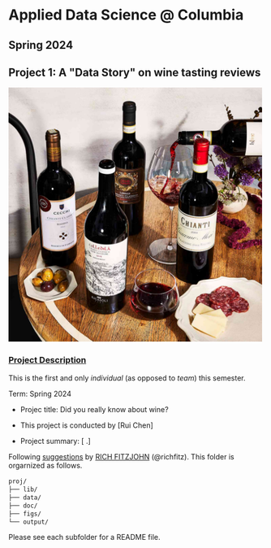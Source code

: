 # Applied Data Science @ Columbia
## Spring 2024
## Project 1: A "Data Story" on wine tasting reviews 

<img src="figs/ChiantiComes.jpeg" width="500">

### [Project Description](doc/)
This is the first and only *individual* (as opposed to *team*) this semester. 

Term: Spring 2024

+ Projec title: Did you really know about wine?
+ This project is conducted by [Rui Chen]

+ Project summary: [ .]

Following [suggestions](http://nicercode.github.io/blog/2013-04-05-projects/) by [RICH FITZJOHN](http://nicercode.github.io/about/#Team) (@richfitz). This folder is orgarnized as follows.

```
proj/
├── lib/
├── data/
├── doc/
├── figs/
└── output/
```

Please see each subfolder for a README file.
